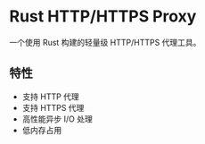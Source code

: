 # Rust HTTP/HTTPS Proxy

一个使用 Rust 构建的轻量级 HTTP/HTTPS 代理工具。

## 特性

- 支持 HTTP 代理
- 支持 HTTPS 代理
- 高性能异步 I/O 处理
- 低内存占用
